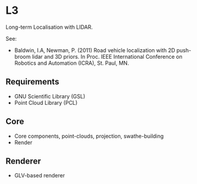 L3
==

Long-term Localisation with LIDAR.

See:
*   Baldwin, I.A, Newman, P. (2011) Road vehicle localization with 2D push-broom
    lidar and 3D priors.  In Proc. IEEE International Conference on Robotics and
    Automation (ICRA), St. Paul, MN. 

Requirements
------------

* GNU Scientific Library (GSL)
* Point Cloud Library (PCL)

Core
----
* Core components, point-clouds, projection, swathe-building
* Render 

Renderer
--------
* GLV-based renderer
